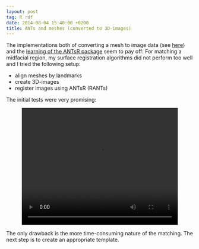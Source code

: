 ```yaml
---
layout: post
tag: R rdf
date: 2014-08-04 15:40:00 +0200
title: ANTs and meshes (converted to 3D-images)
---
```


The implementations both of converting a mesh to image data (see [here](/2014/07/16/VTKpandora/)) and the [learning of the ANTsR package](/2014/07/11/RANTs/) seem to pay off: For matching a midfacial region, my surface registration algorithms did not perform too well and I tried the following setup:

* align meshes by landmarks
* create 3D-images
* register images using ANTsR (RANTs)

The initial tests were very promising:

<center>

<video width="420" height="315" controls> <source src="/resources/videos/antsrmatch.webm" frameborder="0" allowfullscreen> </video>
</center>






The only drawback is the more time-consuming nature of the matching. The next step is to create an appropriate template.